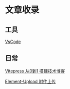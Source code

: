# 文章收录

## 工具

[VsCode](VsCode.md)

## 日常

[Vitepress 从0到1 搭建技术博客](Vitepress.md)

[Element-Upload 附件上传](ElementUpload.md)


